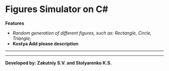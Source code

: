 # Figures Simulator on C#

**Features**

* *Random generation of different figures, such as: Rectangle, Circle, Triangle;*
* **Kostya Add please description**
* ** **
* ** **

**Developed by: Zakutniy S.V. and Stolyarenko K.S.**